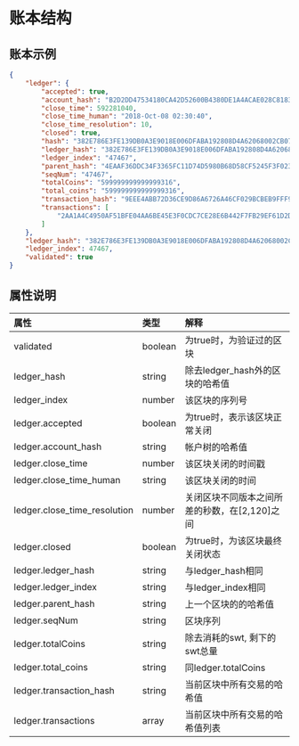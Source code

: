 # 账本结构

## 账本示例

```json
{
    "ledger": {
        "accepted": true,
        "account_hash": "B2D2DD47534180CA42D52600B4380DE1A4ACAE028C818306784F923BC7D71043",
        "close_time": 592281040,
        "close_time_human": "2018-Oct-08 02:30:40",
        "close_time_resolution": 10,
        "closed": true,
        "hash": "382E786E3FE139DB0A3E9018E006DFABA192808D4A62068002CB079C70D3D3CC",
        "ledger_hash": "382E786E3FE139DB0A3E9018E006DFABA192808D4A62068002CB079C70D3D3CC",
        "ledger_index": "47467",
        "parent_hash": "4EAAF36DDC34F3365FC11D74D5980B68D58CF5245F3F02362579BA16588893AB",
        "seqNum": "47467",
        "totalCoins": "599999999999999316",
        "total_coins": "599999999999999316",
        "transaction_hash": "9EEE4ABB72D36CE9D86A6726A46CF029BCBEB9FFF9C65C2D3AA5263CD2C0046F",
        "transactions": [
            "2AA1A4C4950AF51BFE04AA6BE45E3F0CDC7CE28E6B442F7FB29EF61D2D8AE2EA"
        ]
    },
    "ledger_hash": "382E786E3FE139DB0A3E9018E006DFABA192808D4A62068002CB079C70D3D3CC",
    "ledger_index": 47467,
    "validated": true
}
```

## 属性说明

| 属性 | 类型 | 解释 |
|:-|:-|:-| 
| validated  | boolean | 为true时，为验证过的区块 | 
| ledger_hash | string | 除去ledger_hash外的区块的哈希值 |
| ledger_index | number | 该区块的序列号 | 
| ledger.accepted | boolean | 为true时，表示该区块正常关闭 |
| ledger.account_hash | string | 帐户树的哈希值 |
| ledger.close_time | number | 该区块关闭的时间戳 |
| ledger.close_time_human | string | 该区块关闭的时间 |
| ledger.close_time_resolution | number | 关闭区块不同版本之间所差的秒数，在[2,120]之间 |
| ledger.closed | boolean | 为true时，为该区块最终关闭状态 |
| ledger.ledger_hash | string | 与ledger_hash相同 |
| ledger.ledger_index | string | 与ledger_index相同 |
| ledger.parent_hash | string | 上一个区块的的哈希值 |
| ledger.seqNum | string | 区块序列 |
| ledger.totalCoins | string | 除去消耗的swt, 剩下的swt总量 |
| ledger.total_coins | string | 同ledger.totalCoins |
| ledger.transaction_hash | string | 当前区块中所有交易的哈希值 |
| ledger.transactions | array<string> | 当前区块中所有交易的哈希值列表 |

